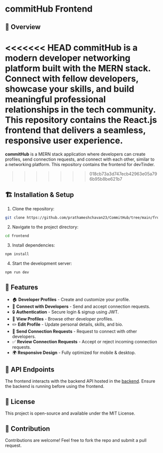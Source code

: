 # commitHub Frontend


## 🚀 Overview

<<<<<<< HEAD
**commitHub** is a modern developer networking platform built with the MERN stack. Connect with fellow developers, showcase your skills, and build meaningful professional relationships in the tech community. This repository contains the React.js frontend that delivers a seamless, responsive user experience.
=======
**commitHub** is a MERN stack application where developers can create profiles, send connection requests, and connect with each other, similar to a networking platform. This repository contains the frontend for devTinder.
>>>>>>> 018cb73a3d747ecb42963e05a796b95b8be621b7

## 🏗️ Installation & Setup

1. Clone the repository:
```sh
git clone https://github.com/prathameshchavan23/CommitHub/tree/main/frontend
```
2. Navigate to the project directory:
```sh
cd frontend
```
3. Install dependencies:
```sh
npm install
```

4. Start the development server:
```sh
npm run dev
```

## 📌 Features

- 🏠 **Developer Profiles** - Create and customize your profile.
- 🤝 **Connect with Developers** - Send and accept connection requests.
- 🔒 **Authentication** - Secure login & signup using JWT.
- 👀 **View Profiles** - Browse other developer profiles.
- ✏️ **Edit Profile** - Update personal details, skills, and bio.
- 📩 **Send Connection Requests** - Request to connect with other developers.
- ✅ **Review Connection Requests** - Accept or reject incoming connection requests.
- 🌍 **Responsive Design** - Fully optimized for mobile & desktop.

## 🔧 API Endpoints

The frontend interacts with the backend API hosted in the [backend]([https://github.com/akshadjaiswal/devTinder-backend](https://github.com/prathameshchavan23/CommitHub/tree/main/backend)). Ensure the backend is running before using the frontend.

## 📜 License

This project is open-source and available under the MIT License.

## 🤝 Contribution

Contributions are welcome! Feel free to fork the repo and submit a pull request.




